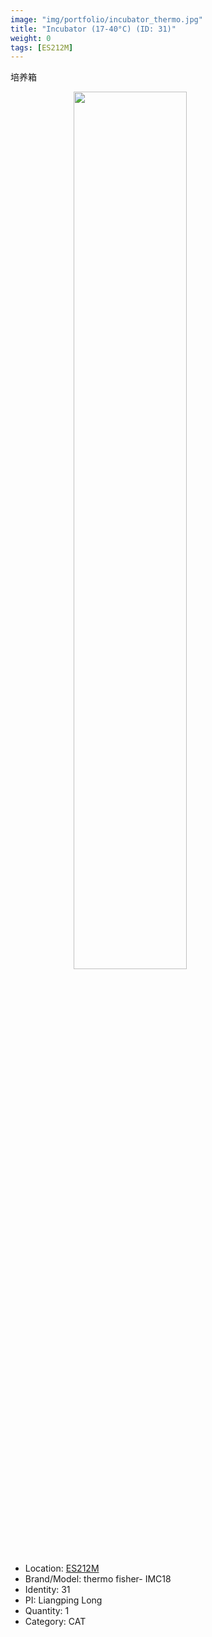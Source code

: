 ```yaml
---
image: "img/portfolio/incubator_thermo.jpg"
title: "Incubator (17-40°C) (ID: 31)"
weight: 0
tags: [ES212M]
---
```


培养箱

<!--more-->

<img src="../../img/portfolio/incubator_thermo.jpg" width="60%" style="display: block; margin: auto;">

- Location: [ES212M](../../tags/es212m)
- Brand/Model: thermo fisher- IMC18
- Identity: 31
- PI: Liangping Long
- Quantity: 1
- Category: CAT






